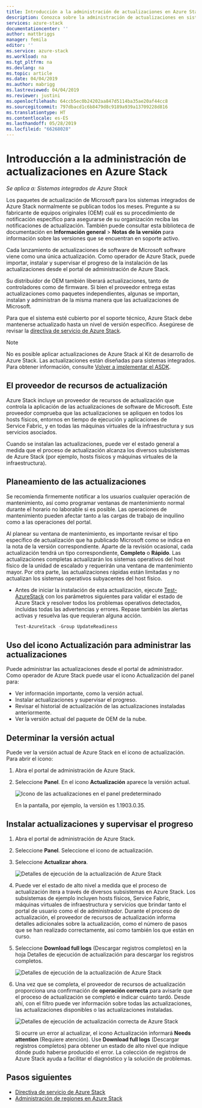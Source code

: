```yaml
---
title: Introducción a la administración de actualizaciones en Azure Stack | Microsoft Docs
description: Conozca sobre la administración de actualizaciones en sistemas integrados de Azure Stack.
services: azure-stack
documentationcenter: ''
author: mattbriggs
manager: femila
editor: ''
ms.service: azure-stack
ms.workload: na
ms.tgt_pltfrm: na
ms.devlang: na
ms.topic: article
ms.date: 04/04/2019
ms.author: mabrigg
ms.lastreviewed: 04/04/2019
ms.reviewer: justini
ms.openlocfilehash: 64ccb5ec0b24202aa847d5114ba35ae20af44cc8
ms.sourcegitcommit: 797dbacd1c6b8479d8c9189a939a13709228d816
ms.translationtype: HT
ms.contentlocale: es-ES
ms.lasthandoff: 05/28/2019
ms.locfileid: "66268028"
---
```

# <a name="manage-updates-in-azure-stack-overview"></a>Introducción a la administración de actualizaciones en Azure Stack

*Se aplica a: Sistemas integrados de Azure Stack*

Los paquetes de actualización de Microsoft para los sistemas integrados de Azure Stack normalmente se publican todos los meses. Pregunte a su fabricante de equipos originales (OEM) cuál es su procedimiento de notificación específico para asegurarse de su organización reciba las notificaciones de actualización. También puede consultar esta biblioteca de documentación en **Información general** > **Notas de la versión** para información sobre las versiones que se encuentran en soporte activo. 

Cada lanzamiento de actualizaciones de software de Microsoft software viene como una única actualización. Como operador de Azure Stack, puede importar, instalar y supervisar el progreso de la instalación de las actualizaciones desde el portal de administración de Azure Stack.

Su distribuidor de OEM también liberará actualizaciones, tanto de controladores como de firmware. Si bien el proveedor entrega estas actualizaciones como paquetes independientes, algunas se importan, instalan y administran de la misma manera que las actualizaciones de Microsoft.

Para que el sistema esté cubierto por el soporte técnico, Azure Stack debe mantenerse actualizado hasta un nivel de versión específico. Asegúrese de revisar la [directiva de servicio de Azure Stack](azure-stack-servicing-policy.md).

> [!NOTE]
> No es posible aplicar actualizaciones de Azure Stack al Kit de desarrollo de Azure Stack. Las actualizaciones están diseñadas para sistemas integrados. Para obtener información, consulte [Volver a implementar el ASDK](/azure-stack/asdk).

## <a name="the-update-resource-provider"></a>El proveedor de recursos de actualización

Azure Stack incluye un proveedor de recursos de actualización que controla la aplicación de las actualizaciones de software de Microsoft. Este proveedor comprueba que las actualizaciones se apliquen en todos los hosts físicos, entornos en tiempo de ejecución y aplicaciones de Service Fabric, y en todas las máquinas virtuales de la infraestructura y sus servicios asociados.

Cuando se instalan las actualizaciones, puede ver el estado general a medida que el proceso de actualización alcanza los diversos subsistemas de Azure Stack (por ejemplo, hosts físicos y máquinas virtuales de la infraestructura).

## <a name="plan-for-updates"></a>Planeamiento de las actualizaciones

Se recomienda firmemente notificar a los usuarios cualquier operación de mantenimiento, así como programar ventanas de mantenimiento normal durante el horario no laborable si es posible. Las operaciones de mantenimiento pueden afectar tanto a las cargas de trabajo de inquilino como a las operaciones del portal.

Al planear su ventana de mantenimiento, es importante revisar el tipo específico de actualización que ha publicado Microsoft como se indica en la nota de la versión correspondiente. Aparte de la revisión ocasional, cada actualización tendrá un tipo correspondiente, **Completo** o **Rápido**. Las actualizaciones completas actualizarán los sistemas operativos del host físico de la unidad de escalado y requerirán una ventana de mantenimiento mayor. Por otra parte, las actualizaciones rápidas están limitadas y no actualizan los sistemas operativos subyacentes del host físico.

- Antes de iniciar la instalación de esta actualización, ejecute [Test-AzureStack](azure-stack-diagnostic-test.md) con los parámetros siguientes para validar el estado de Azure Stack y resolver todos los problemas operativos detectados, incluidas todas las advertencias y errores. Repase también las alertas activas y resuelva las que requieran alguna acción.  

  ```powershell
  Test-AzureStack -Group UpdateReadiness
  ``` 

## <a name="using-the-update-tile-to-manage-updates"></a>Uso del icono Actualización para administrar las actualizaciones

Puede administrar las actualizaciones desde el portal de administrador. Como operador de Azure Stack puede usar el icono Actualización del panel para:

- Ver información importante, como la versión actual.
- Instalar actualizaciones y supervisar el progreso.
- Revisar el historial de actualización de las actualizaciones instaladas anteriormente.
- Ver la versión actual del paquete de OEM de la nube.
 
## <a name="determine-the-current-version"></a>Determinar la versión actual

Puede ver la versión actual de Azure Stack en el icono de actualización. Para abrir el icono:

1. Abra el portal de administración de Azure Stack.
2. Seleccione **Panel**. En el icono **Actualización** aparece la versión actual. 

    ![Icono de las actualizaciones en el panel predeterminado](./media/azure-stack-updates/image1.png)

    En la pantalla, por ejemplo, la versión es 1.1903.0.35.

## <a name="install-updates-and-monitor-progress"></a>Instalar actualizaciones y supervisar el progreso


1. Abra el portal de administración de Azure Stack.
2. Seleccione **Panel**. Seleccione el icono de actualización.
3. Seleccione **Actualizar ahora**.

    ![Detalles de ejecución de la actualización de Azure Stack](media/azure-stack-updates/azure-stack-update-button.png)

4.  Puede ver el estado de alto nivel a medida que el proceso de actualización itera a través de diversos subsistemas en Azure Stack. Los subsistemas de ejemplo incluyen hosts físicos, Service Fabric, máquinas virtuales de infraestructura y servicios que brindar tanto el portal de usuario como el de administrador. Durante el proceso de actualización, el proveedor de recursos de actualización informa detalles adicionales sobre la actualización, como el número de pasos que se han realizado correctamente, así como también los que están en curso.

5. Seleccione **Download full logs** (Descargar registros completos) en la hoja Detalles de ejecución de actualización para descargar los registros completos.

    ![Detalles de ejecución de la actualización de Azure Stack](media/azure-stack-updates/update-run-details.png)

6. Una vez que se completa, el proveedor de recursos de actualización proporciona una confirmación de **operación correcta** para avisarle que el proceso de actualización se completó e indicar cuánto tardó. Desde ahí, con el filtro puede ver información sobre todas las actualizaciones, las actualizaciones disponibles o las actualizaciones instaladas.

    ![Detalles de ejecución de actualización correcta de Azure Stack](media/azure-stack-updates/update-success.png)

   Si ocurre un error al actualizar, el icono Actualización informará **Needs attention** (Requiere atención). Use **Download full logs** (Descargar registros completos) para obtener un estado de alto nivel que indique dónde pudo haberse producido el error. La colección de registros de Azure Stack ayuda a facilitar el diagnóstico y la solución de problemas.

## <a name="next-steps"></a>Pasos siguientes

- [Directiva de servicio de Azure Stack](azure-stack-servicing-policy.md) 
- [Administración de regiones en Azure Stack](azure-stack-region-management.md)
